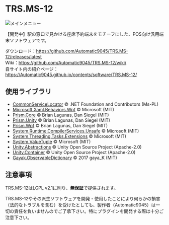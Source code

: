 # TRS.MS-12
![メインメニュー](https://user-images.githubusercontent.com/67314487/111030751-58113800-8447-11eb-9fb2-451313fd5809.png)

【開発中】駅の窓口で見かける座席予約端末をモチーフにした、POS向け汎用端末ソフトウェアです。

ダウンロード：https://github.com/Automatic9045/TRS.MS-12/releases/latest  
Wiki：https://github.com/Automatic9045/TRS.MS-12/wiki/  
自サイト内の紹介ページ：https://Automatic9045.github.io/contents/software/TRS.MS-12/  

## 使用ライブラリ
- [CommonServiceLocator](https://www.nuget.org/packages/CommonServiceLocator) &copy; .NET Foundation and Contributors (Ms-PL)
- [Microsoft.Xaml.Behaviors.Wpf](https://www.nuget.org/packages/Microsoft.Xaml.Behaviors.Wpf) &copy; Microsoft (MIT)
- [Prism.Core](https://www.nuget.org/packages/Prism.Core) &copy; Brian Lagunas, Dan Siegel (MIT)
- [Prism.Unity](https://www.nuget.org/packages/Prism.Unity) &copy; Brian Lagunas, Dan Siegel (MIT)
- [Prism.Wpf](https://www.nuget.org/packages/Prism.Wpf) &copy; Brian Lagunas, Dan Siegel (MIT)
- [System.Runtime.CompilerServices.Unsafe](https://www.nuget.org/packages/System.Runtime.CompilerServices.Unsafe) &copy; Microsoft (MIT)
- [System.Threading.Tasks.Extensions](https://www.nuget.org/packages/System.Threading.Tasks.Extensions) &copy; Microsoft (MIT)
- [System.ValueTuple](https://www.nuget.org/packages/System.ValueTuple) &copy; Microsoft (MIT)
- [Unity.Abstractions](https://www.nuget.org/packages/Unity.Abstractions) &copy; Unity Open Source Project (Apache-2.0)
- [Unity.Container](https://www.nuget.org/packages/Unity.Container) &copy; Unity Open Source Project (Apache-2.0)
- [Gayak.ObservableDictionary](https://github.com/gayaK/Gayak.ObservableDictionary) &copy; 2017 gaya_K (MIT)

## 注意事項

TRS.MS-12はLGPL v2.1に則り、**無保証**で提供されます。

TRS.MS-12やその派生ソフトウェアを開発・使用したことにより何らかの損害（法的なトラブルを含む）を受けたとしても、製作者（Automatic9045）は一切の責任を負いませんのでご了承下さい。特にプラグインを開発する際は十分ご注意下さい。
